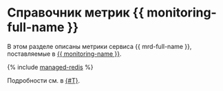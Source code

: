 # Справочник метрик {{ monitoring-full-name }}

В этом разделе описаны метрики сервиса {{ mrd-full-name }}, поставляемые в [{{ monitoring-name }}](../monitoring/).

{% include [managed-redis](../_includes/monitoring/metrics-ref/managed-redis.md) %}

Подробности см. в [{#T}](./operations/monitoring.md).
